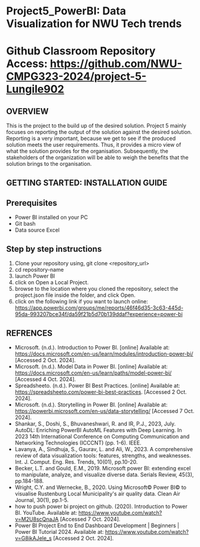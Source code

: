 # Project5_PowerBI: Data Visualization for NWU Tech trends 
# Github Classroom Repository Access: https://github.com/NWU-CMPG323-2024/project-5-Lungile902
## OVERVIEW
This is the project to the build up of the desired solution. Project 5 mainly focuses on reporting the output of the solution against the desired solution. Reporting is a very important, because we get to see if the produced solution meets the user requirements. Thus, it provides a micro view of what the solution provides for the organisation. Subsequently, the stakeholders of the organization will be able to weigh the benefits that the solution brings to the organisation.

## GETTING STARTED: INSTALLATION GUIDE
## Prerequisites
- Power BI installed on your PC
- Git bash
- Data source Excel
## Step by step instructions
1. Clone your repository using, git clone <repository_url>
2. cd repository-name
3. launch Power BI
4. click on Open a Local Project.
5. browse to the location where you cloned the repository, select the project.json file inside the folder, and click Open.
6. click on the following link if you want to launch online: https://app.powerbi.com/groups/me/reports/46f46d35-3c63-445d-95da-993207bce34f/da59f21b5d70b139ddaf?experience=power-bi
   
## REFRENCES
- Microsoft. (n.d.). Introduction to Power BI. [online] Available at: https://docs.microsoft.com/en-us/learn/modules/introduction-power-bi/ [Accessed 2 Oct. 2024].
- Microsoft. (n.d.). Model Data in Power BI. [online] Available at: https://docs.microsoft.com/en-us/learn/paths/model-power-bi/ [Accessed 4 Oct. 2024].
- Spreadsheeto. (n.d.). Power BI Best Practices. [online] Available at: https://spreadsheeto.com/power-bi-best-practices. [Accessed 2 Oct. 2024].
- Microsoft. (n.d.). Storytelling in Power BI. [online] Available at: https://powerbi.microsoft.com/en-us/data-storytelling/ [Accessed 7 Oct. 2024].
- Shankar, S., Doshi, S., Bhuvaneshwari, R. and IR, P.J., 2023, July. AutoDL: Enriching PowerBI AutoML Features with Deep Learning. In 2023 14th International Conference on Computing Communication and Networking Technologies (ICCCNT) (pp. 1-6). IEEE.
- Lavanya, A., Sindhuja, S., Gaurav, L. and Ali, W., 2023. A comprehensive review of data visualization tools: features, strengths, and weaknesses. Int. J. Comput. Eng. Res. Trends, 10(01), pp.10-20.
- Becker, L.T. and Gould, E.M., 2019. Microsoft power BI: extending excel to manipulate, analyze, and visualize diverse data. Serials Review, 45(3), pp.184-188.
- Wright, C.Y. and Wernecke, B., 2020. Using Microsoft© Power BI© to visualise Rustenburg Local Municipality's air quality data. Clean Air Journal, 30(1), pp.1-5.
- how to push power bi project on github. (2020). Introduction to Power BI. YouTube. Available at: https://www.youtube.com/watch?v=M2U8scQnaJA [Accessed 7 Oct. 2024].
- Power BI Project End to End Dashboard Development | Beginners | Power BI Tutorial 2024. Available at: https://www.youtube.com/watch?v=G8ikAJele_s [Accessed 2 Oct. 2024].
